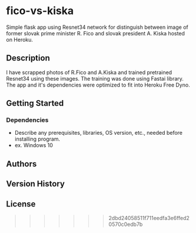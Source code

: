 # fico-vs-kiska

Simple flask app using Resnet34 network for distinguish between image of former slovak prime minister R. Fico and slovak president A. Kiska hosted on Heroku.

## Description

I have scrapped photos of R.Fico and A.Kiska and trained pretrained Resnet34 using these images. The training was done using Fastai library. The app and it's dependencies were optimized to fit into Heroku Free Dyno.

## Getting Started

### Dependencies

* Describe any prerequisites, libraries, OS version, etc., needed before installing program.
* ex. Windows 10

## Authors

## Version History

## License
>>>>>>> 2dbd24058511f711eedfa3e6ffed20570c0edb7b
